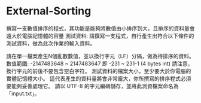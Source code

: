 # External-Sorting
撰寫一支數值排序的程式，其功能是能夠將數值由小排序到大，且排序的資料量會遠大於電腦記憶體的容量
測試資料:
  請撰寫一支程式，自行產生出符合以下條件的測試資料，做為此次作業的輸入資料。

  請在單一檔案產生N個亂數數值，並以換行字元（LF）分隔，做為待排序的資料。
  數值範圍: -2147483648 ~ 2147483647 即 -231 ~ 231-1 (4 bytes int)
  請注意，換行字元的前後不要包含空白字符。
  測試資料的檔案大小，至少要大於你電腦的實體記憶體大小。
  這代表產生的資料量將會非常龐大，你所撰寫的排序程式必須要能夠妥善處理它。
  請以 UTF-8 的字元編碼儲存，並將此測資檔案命名為「input.txt」。
